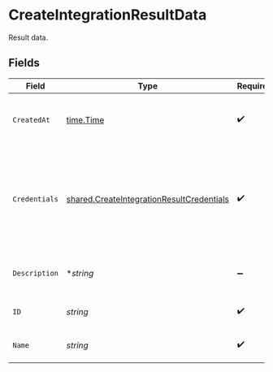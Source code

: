 # CreateIntegrationResultData

Result data.


## Fields

| Field                                                                                                         | Type                                                                                                          | Required                                                                                                      | Description                                                                                                   | Example                                                                                                       |
| ------------------------------------------------------------------------------------------------------------- | ------------------------------------------------------------------------------------------------------------- | ------------------------------------------------------------------------------------------------------------- | ------------------------------------------------------------------------------------------------------------- | ------------------------------------------------------------------------------------------------------------- |
| `CreatedAt`                                                                                                   | [time.Time](https://pkg.go.dev/time#Time)                                                                     | :heavy_check_mark:                                                                                            | The time the integration was created.                                                                         | 2021-01-20T11:19:53.175Z                                                                                      |
| `Credentials`                                                                                                 | [shared.CreateIntegrationResultCredentials](../../../pkg/models/shared/createintegrationresultcredentials.md) | :heavy_check_mark:                                                                                            | Cloud provider credential input, required fields dependent on which provider is chosen.                       |                                                                                                               |
| `Description`                                                                                                 | **string*                                                                                                     | :heavy_minus_sign:                                                                                            | A short description of the integration.                                                                       | The integration description                                                                                   |
| `ID`                                                                                                          | *string*                                                                                                      | :heavy_check_mark:                                                                                            | Identifier for the integration.                                                                               | gcp-integration                                                                                               |
| `Name`                                                                                                        | *string*                                                                                                      | :heavy_check_mark:                                                                                            | The name of the integration.                                                                                  | GCP integration                                                                                               |